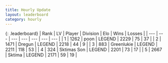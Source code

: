 ```yaml
---
title: Hourly Update
layout: leaderboard
category: hourly
---
```


{: .leaderboard}
| Rank | LV | Player | Division | Elo | Wins | Losses |
| --- | --- | --- | --- | --- | --- | --- |
| <span data-change="0">1</span> | 1262 | <span title="ID: 540690">poon</span> | LEGEND | <span data-change="0">2229</span> | <span data-change="0">75</span> | <span data-change="0">37</span> |
| <span data-change="0">2</span> | 1471 | <span title="ID: 337810">Dregun</span> | LEGEND | <span data-change="0">2218</span> | <span data-change="0">44</span> | <span data-change="0">9</span> |
| <span data-change="1">3</span> | 883 | <span title="ID: 540">Greenlukie</span> | LEGEND | <span data-change="28">2211</span> | <span data-change="4">118</span> | <span data-change="0">53</span> |
| <span data-change="-1">4</span> | 324 | <span title="ID: 303794">Sktimas Son</span> | LEGEND | <span data-change="14">2201</span> | <span data-change="2">73</span> | <span data-change="0">17</span> |
| <span data-change="0">5</span> | 2667 | <span title="ID: 353063">Sktima</span> | LEGEND | <span data-change="0">2171</span> | <span data-change="0">59</span> | <span data-change="0">19</span> |